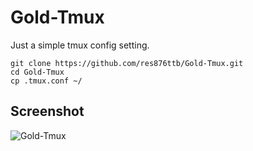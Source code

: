 # Gold-Tmux
Just a simple tmux config setting.

```shell
git clone https://github.com/res876ttb/Gold-Tmux.git
cd Gold-Tmux
cp .tmux.conf ~/
```

## Screenshot
![Gold-Tmux](https://imgur.com/ufp9Gfb.jpg)
